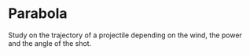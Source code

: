 # Parabola
Study on the trajectory of a projectile depending on the wind, the power and the angle of the shot.